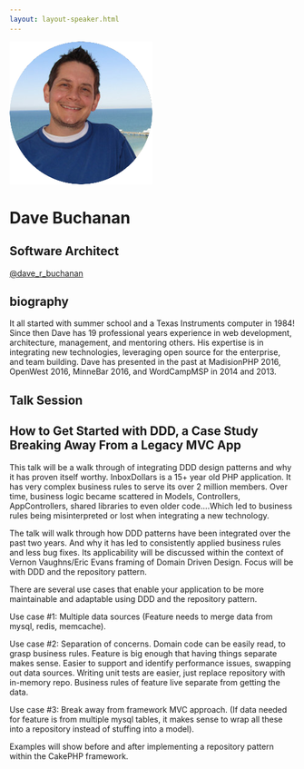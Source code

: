 ```yaml
---
layout: layout-speaker.html
---
```


<div class="container section featured-speaker">
  <div class="row">
    <div class="col-xs-12 col-sm-2 img-container">
      <img class="speaker-page-img" src="../img/speakers/Dave-Buchanan-ON.png">
    </div>
    <div class="col-xs-12 col-sm-10 copy-container">
        <h1 class="speaker-header">Dave Buchanan</h1>
        <h2 class="speaker-subtitle">Software Architect</h2>
        <p class="copy"><a class="speaker-handle" href="https://twitter.com/dave_r_buchanan" target="_blank">@dave_r_buchanan</a></p>
        <h2 class="speaker-subheader"><strong>biography</strong></h2>
        <p class="copy">It all started with summer school and a Texas Instruments computer in 1984! Since then Dave has 19 professional years experience in web development, architecture, management, and mentoring others. His expertise is in integrating new technologies, leveraging open source for the enterprise, and team building. Dave has presented in the past at MadisionPHP 2016, OpenWest 2016, MinneBar 2016, and WordCampMSP in 2014 and 2013.</p>
        <h2 class="speaker-subheader">Talk Session</h2>
        <h2 class="speaker-subheader gold">How to Get Started with DDD, a Case Study Breaking Away From a Legacy MVC App</h2>
        <p class="copy">This talk will be a walk through of integrating DDD design patterns and why it has proven itself worthy. InboxDollars is a 15+ year old PHP application. It has very complex business rules to serve its over 2 million members. Over time, business logic became scattered in Models, Controllers, AppControllers, shared libraries to even older code....Which led to business rules being misinterpreted or lost when integrating a new technology.</p>
        <p class="copy">The talk will walk through how DDD patterns have been integrated over the past two years. And why it has led to consistently applied business rules and less bug fixes. Its applicability will be discussed within the context of Vernon Vaughns/Eric Evans framing of Domain Driven Design. Focus will be with DDD and the repository pattern.</p>
        <p class="copy">There are several use cases that enable your application to be more maintainable and adaptable using DDD and the repository pattern.</p>
        <p class="copy">Use case #1:  Multiple data sources (Feature needs to merge data from mysql, redis, memcache).</p>
        <p class="copy">Use case #2:  Separation of concerns. Domain code can be easily read, to grasp business rules. Feature is big enough that having things separate makes sense. Easier to support and identify performance issues, swapping out data sources. Writing unit tests are easier, just replace repository with in-memory repo. Business rules of feature live separate from getting the data.</p>
        <p class="copy">Use case #3:  Break away from framework MVC approach. (If data needed for feature is from multiple mysql tables, it makes sense to wrap all these into a repository instead of stuffing into a model).</p>
        <p class="copy">Examples will show before and after implementing a repository pattern within the CakePHP framework.</p>
        <!--<a class="btn" href="https://ti.to/explore-ddd-conference/2017">Buy Tickets</a>-->
    </div>
  </div>
</div>